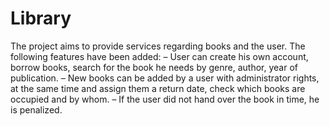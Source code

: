 # Library
The project aims to provide services regarding books and the user. 
The following features have been added: 
– User can create his own account, borrow books, search for the book he needs by genre, author, year of publication. 
– New books can be added by a user with administrator rights, at the same time and assign them a return date, check which books                 are occupied and by whom.
– If the user did not hand over the book in time, he is penalized.

